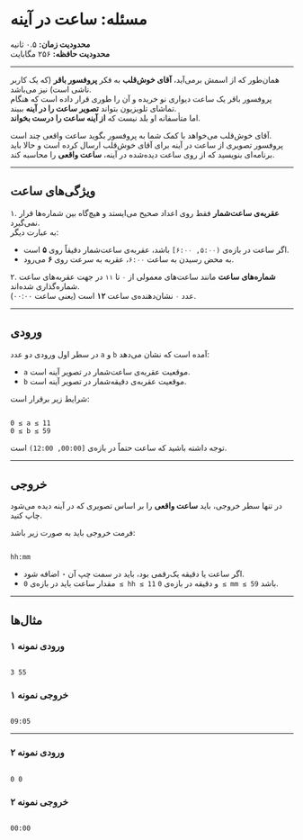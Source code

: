 # مسئله: ساعت در آینه

**محدودیت زمان:** ۰.۵ ثانیه  
**محدودیت حافظه:** ۲۵۶ مگابایت  

---

همان‌طور که از اسمش برمی‌آید، **آقای خوش‌قلب** به فکر **پروفسور باقر** (که یک کاربر ناشی است) نیز می‌باشد.  
پروفسور باقر یک ساعت دیواری نو خریده و آن را طوری قرار داده است که هنگام تماشای تلویزیون بتواند **تصویر ساعت را در آینه** ببیند.  
اما متأسفانه او بلد نیست که **از آینه ساعت را درست بخواند**.

آقای خوش‌قلب می‌خواهد با کمک شما به پروفسور بگوید ساعت واقعی چند است.  
پروفسور تصویری از ساعت در آینه برای آقای خوش‌قلب ارسال کرده است و حالا باید برنامه‌ای بنویسید که از روی ساعت دیده‌شده در آینه، **ساعت واقعی** را محاسبه کند.

---

## ویژگی‌های ساعت  

۱. **عقربه‌ی ساعت‌شمار** فقط روی اعداد صحیح می‌ایستد و هیچ‌گاه بین شماره‌ها قرار نمی‌گیرد.  
به عبارت دیگر:
- اگر ساعت در بازه‌ی `(۵:۰۰, ۶:۰۰]` باشد، عقربه‌ی ساعت‌شمار دقیقاً روی **۵** است.  
- به محض رسیدن به ساعت `۶:۰۰`، عقربه به سرعت روی **۶** می‌رود.

۲. **شماره‌های ساعت** مانند ساعت‌های معمولی از `۰` تا `۱۱` در جهت عقربه‌های ساعت شماره‌گذاری شده‌اند.  
عدد `۰` نشان‌دهنده‌ی ساعت **۱۲** است (یعنی ساعت ۰۰:۰۰).

---

## ورودی  

در سطر اول ورودی دو عدد `a` و `b` آمده است که نشان می‌دهد:  
- `a` موقعیت عقربه‌ی ساعت‌شمار در تصویر آینه است.  
- `b` موقعیت عقربه‌ی دقیقه‌شمار در تصویر آینه است.  

شرایط زیر برقرار است:  

```

0 ≤ a ≤ 11
0 ≤ b ≤ 59

```

توجه داشته باشید که ساعت حتماً در بازه‌ی `[00:00, 12:00)` است.  

---

## خروجی  

در تنها سطر خروجی، باید **ساعت واقعی** را بر اساس تصویری که در آینه دیده می‌شود چاپ کنید.  

فرمت خروجی باید به صورت زیر باشد:

```

hh:mm

```

- اگر ساعت یا دقیقه یک‌رقمی بود، باید در سمت چپ آن **۰** اضافه شود.  
- مقدار ساعت باید در بازه‌ی `0 ≤ hh ≤ 11` و دقیقه در بازه‌ی `0 ≤ mm ≤ 59` باشد.

---

## مثال‌ها  

### ورودی نمونه ۱
```

3 55

```

### خروجی نمونه ۱
```

09:05

```

---

### ورودی نمونه ۲
```

0 0

```

### خروجی نمونه ۲
```

00:00

```
```